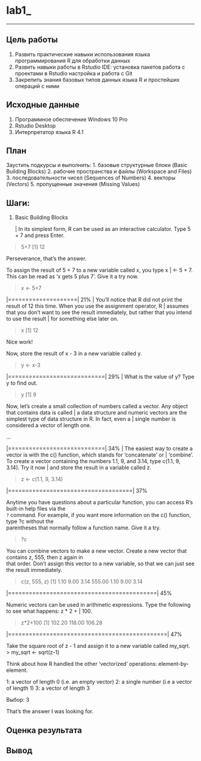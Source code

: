 # lab1\_

------------------------------------------------------------------------

## Цель работы

1.  Развить практические навыки использования языка программирования R
    для обработки данных
2.  Развить навыки работы в Rstudio IDE: установка пакетов работа с
    проектами в Rstudio настройка и работа с Git
3.  Закрепить знания базовых типов данных языка R и простейших операций
    с ними

## Исходные данные

1.  Программное обеспечение Windows 10 Pro
2.  Rstudio Desktop
3.  Интерпретатор языка R 4.1

## План

Заустить подкурсы и выполнить: 1. базовые структурные блоки (Basic
Building Blocks) 2. рабочие пространства и файлы (Workspace and Files)
3. последовательности чисел (Sequences of Numbers) 4. векторы (Vectors)
5. пропущенные значения (Missing Values)

## Шаги:

1.  Basic Building Blocks

    | In its simplest form, R can be used as an interactive calculator.
    Type 5 + 7 and press Enter.

> 5+7 \[1\] 12

Perseverance, that’s the answer.

To assign the result of 5 + 7 to a new variable called x, you type x |
\<- 5 + 7. This can be read as ‘x gets 5 plus 7’. Give it a try now.

> x \<- 5+7

|====================| 21% | You’ll notice that R did not print the
result of 12 this time. When you use the assignment operator, R |
assumes that you don’t want to see the result immediately, but rather
that you intend to use the result | for something else later on.

> x \[1\] 12

Nice work!

Now, store the result of x - 3 in a new variable called y.

> y \<- x-3

|============================| 29% | What is the value of y? Type y to
find out.

> y \[1\] 9

Now, let’s create a small collection of numbers called a vector. Any
object that contains data is called | a data structure and numeric
vectors are the simplest type of data structure in R. In fact, even a |
single number is considered a vector of length one.

…

|============================| 34% | The easiest way to create a vector
is with the c() function, which stands for ‘concatenate’ or | ‘combine’.
To create a vector containing the numbers 1.1, 9, and 3.14, type c(1.1,
9, 3.14). Try it now | and store the result in a variable called z.

> z \<- c(1.1, 9, 3.14)

|====================================| 37%

Anytime you have questions about a particular function, you can access
R’s built-in help files via the  
`?` command. For example, if you want more information on the c()
function, type ?c without the  
parentheses that normally follow a function name. Give it a try.

> ?c

You can combine vectors to make a new vector. Create a new vector that
contains z, 555, then z again in  
that order. Don’t assign this vector to a new variable, so that we can
just see the result immediately.

> c(z, 555, z) \[1\] 1.10 9.00 3.14 555.00 1.10 9.00 3.14

|===========================================| 45%

Numeric vectors can be used in arithmetic expressions. Type the
following to see what happens: z \* 2 + | 100.

> z\*2+100 \[1\] 102.20 118.00 106.28

|==============================================| 47%

Take the square root of z - 1 and assign it to a new variable called
my_sqrt. \> my_sqrt \<- sqrt(z-1)

Think about how R handled the other ‘vectorized’ operations:
element-by-element.

1: a vector of length 0 (i.e. an empty vector) 2: a single number (i.e a
vector of length 1) 3: a vector of length 3

Выбор: 3

That’s the answer I was looking for.

## Оценка результата

## Вывод
